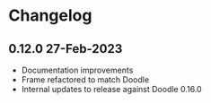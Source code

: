 # Changelog

## 0.12.0 27-Feb-2023

- Documentation improvements
- Frame refactored to match Doodle
- Internal updates to release against Doodle 0.16.0
